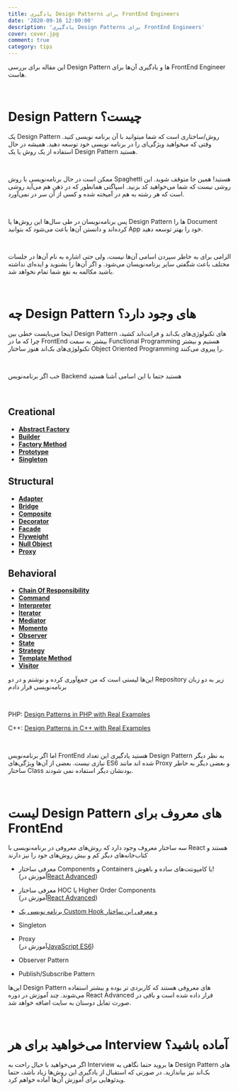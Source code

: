 ```yaml
---
title: یادگیری Design Patterns برای FrontEnd Engineers
date: '2020-09-16 12:00:00'
description: 'یادگیری Design Patterns برای FrontEnd Engineers'
cover: cover.jpg
comment: true
category: tips
---
```


این مقاله برای بررسی Design Pattern ها و یادگیری آن‌ها برای FrontEnd Engineer هاست.

<br />

# Design Pattern چیست؟

یک Design Pattern روش/ساختاری است که شما میتوانید با آن برنامه نویسی کنید. وقتی که میخواهید ویژگی‌ای را در برنامه نویسی خود توسعه دهید. همیشه در حال استفاده از یک روش یا یک Design Pattern هستید.

<br />

ممکن است در حال برنامه‌نویسی با روش Spaghetti هستید! همین جا متوقف شوید. این روشی نیست که شما می‌خواهید کد بزنید. اسپاگتی همانطور که در ذهن هم می‌آید روشی است که هر رشته به هم در آمیخته شده و کسی از آن سر در نمی‌آورد.

<br />

پس برنامه‌نویسان در طی سال‌ها این روش‌ها یا Design Pattern ها را Document کرده‌اند و دانستن آن‌ها باعث می‌شود که بتوانید App خود را بهتر توسعه دهید.

<br />

الزامی برای به خاطر سپردن اسامی آن‌ها نیست، ولی حتی اشاره به نام آن‌ها در جلسات مختلف باعث شگفتی سایر برنامه‌نویسان می‌شود. و اگر آن‌ها را بشنوید و ایده‌ای نداشته باشید مکالمه به نفع شما تمام نخواهد شد.

<br />

# چه Design Pattern های وجود دارد؟

اینجا می‌بایست خطی بین Design Pattern های تکنولوژی‌های بک‌اند و فرانت‌اند کشید، چرا که ما در FrontEnd بیشتر به سمت Functional Programming هستیم و بیشتر تکنولوژی‌های بک‌اند هنوز ساختار Object Oriented Programming را پیروی می‌کنند.

<br />

خب اگر برنامه‌نویس Backend هستید حتما با این اسامی آشنا هستید

<br />

<div class="ltr">

## Creational

- [**Abstract Factory**](https://github.com/ehsangazar/design-patterns-cpp/blob/master/creational-patterns/abstract-factory.cpp)
- [**Builder**](https://github.com/ehsangazar/design-patterns-cpp/blob/master/creational-patterns/builder.cpp)
- [**Factory Method**](https://github.com/ehsangazar/design-patterns-cpp/blob/master/creational-patterns/factory-method.cpp)
- [**Prototype**](https://github.com/ehsangazar/design-patterns-cpp/blob/master/creational-patterns/prototype.cpp)
- [**Singleton**](https://github.com/ehsangazar/design-patterns-cpp/blob/master/creational-patterns/singleton.cpp)

## Structural

- [**Adapter**](https://github.com/ehsangazar/design-patterns-cpp/blob/master/structural-patterns/adapter.cpp)
- [**Bridge**](https://github.com/ehsangazar/design-patterns-cpp/blob/master/structural-patterns/bridge.cpp)
- [**Composite**](https://github.com/ehsangazar/design-patterns-cpp/blob/master/structural-patterns/composite.cpp)
- [**Decorator**](https://github.com/ehsangazar/design-patterns-cpp/blob/master/structural-patterns/decorator.cpp)
- [**Facade**](https://github.com/ehsangazar/design-patterns-cpp/blob/master/structural-patterns/facade.cpp)
- [**Flyweight**](https://github.com/ehsangazar/design-patterns-cpp/blob/master/structural-patterns/flyweight.cpp)
- [**Null Object**](https://github.com/ehsangazar/design-patterns-cpp/blob/master/structural-patterns/null_object.cpp)
- [**Proxy**](https://github.com/ehsangazar/design-patterns-cpp/blob/master/structural-patterns/proxy.cpp)

## Behavioral

- [**Chain Of Responsibility**](https://github.com/ehsangazar/design-patterns-cpp/blob/master/behavioral-patterns/chain-of-responsibility.cpp)
- [**Command**](https://github.com/ehsangazar/design-patterns-cpp/blob/master/behavioral-patterns/command.cpp)
- [**Interpreter**](https://github.com/ehsangazar/design-patterns-cpp/blob/master/behavioral-patterns/interpreter.cpp)
- [**Iterator**](https://github.com/ehsangazar/design-patterns-cpp/blob/master/behavioral-patterns/iterator.cpp)
- [**Mediator**](https://github.com/ehsangazar/design-patterns-cpp/blob/master/behavioral-patterns/mediator.cpp)
- [**Momento**](https://github.com/ehsangazar/design-patterns-cpp/blob/master/behavioral-patterns/momento.cpp)
- [**Observer**](https://github.com/ehsangazar/design-patterns-cpp/blob/master/behavioral-patterns/observer.cpp)
- [**State**](https://github.com/ehsangazar/design-patterns-cpp/blob/master/behavioral-patterns/state.cpp)
- [**Strategy**](https://github.com/ehsangazar/design-patterns-cpp/blob/master/behavioral-patterns/strategy.cpp)
- [**Template Method**](https://github.com/ehsangazar/design-patterns-cpp/blob/master/behavioral-patterns/template-method.cpp)
- [**Visitor**](https://github.com/ehsangazar/design-patterns-cpp/blob/master/behavioral-patterns/visitor.cpp)

</div>

این‌ها لیستی است که من جمع‌آوری کرده و نوشتم و در دو Repository زیر به دو زبان برنامه‌نویسی قرار دادم

<br />

<div class="ltr">

PHP: [Design Patterns in PHP with Real Examples](https://github.com/ehsangazar/design-patterns-php)
<br />

C++: [Design Patterns in C++ with Real Examples](https://github.com/ehsangazar/design-patterns-cpp)

</div>

<br />

اما اگر برنامه‌نویس FrontEnd هستید یادگیری این تعداد Design Pattern به نظر دیگر نیازی نیست. بعضی از آن‌ها ویژگی‌های ES6 شده اند مانند Proxy و بعضی دیگر به خاطر ساختار Class بودنشان دیگر استفاده نمی شودند.

<br />

# لیست Design Pattern های معروف برای FrontEnd

سه ساختار معروف وجود دارد که روش‌های معروفی در برنامه‌نویسی با React هستند و کتاب‌خانه‌های دیگر کم و بیش روش‌های خود را نیز دارند

- معرفی ساختار Components و Containers یا کامپونتت‌های ساده و باهوش!
  <br />
  (آموزش در[React Advanced](/react-advanced-course))

- معرفی ساختار HOC یا Higher Order Components
  <br />
  (آموزش در[React Advanced](/react-advanced-course))
- [برنامه نویسی یک Custom Hook و معرفی این ساختار](/how-to-work-custom-hooks-react/)
- Singleton
- Proxy
  <br />
  (آموزش در[JavaScript ES6](/es6-es7-etc-babel-webpack-javascript-course))
- Observer Pattern
- Publish/Subscribe Pattern

این‌ها Design Pattern های معروفی هستند که کاربردی تر بوده و بیشتر استفاده می‌شوند. چند آموزش در دوره React Advanced قرار داده شده است و باقی در صورت تمایل دوستان به سایت اضافه خواهد شد.

<br />

# می‌خواهید برای هر Interview آماده باشید؟

اگر می‌خواهید با خیال راحت به Interview ها بروید حتما نگاهی به Design Pattern های بک‌اند نیز بیاندازید. در صورتی که استقبال از یادگیری این‌ روش‌ها زیاد باشد، حتما ویدئوهایی برای آموزش‌ آن‌‌ها آماده خواهم کرد.
